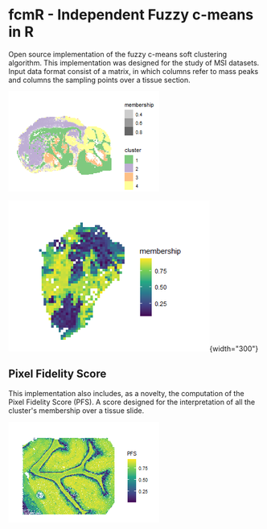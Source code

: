 # fcmR - Independent Fuzzy c-means in R

Open source implementation of the fuzzy c-means soft clustering algorithm. This implementation was designed for the study of MSI datasets. Input data format consist of a matrix, in which columns refer to mass peaks and columns the sampling points over a tissue section.

![Mouse brain MALDI-TOF data](img/clusters3.png)

![Membership to a cluster representation over tissue section](img/membership2.png){width="300"}

## Pixel Fidelity Score

This implementation also includes, as a novelty, the computation of the Pixel Fidelity Score (PFS). A score designed for the interpretation of all the cluster's membership over a tissue slide.

![Pixel Fidelity Score over a mouse cerebellum.](img/2_PFS_euclidean10.png)

